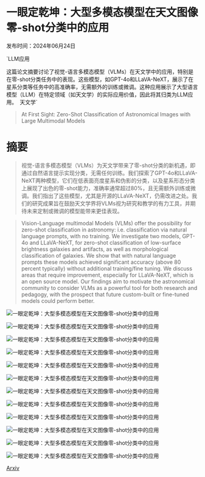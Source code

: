 # 一眼定乾坤：大型多模态模型在天文图像零-shot分类中的应用

发布时间：2024年06月24日

`LLM应用

这篇论文摘要讨论了视觉-语言多模态模型（VLMs）在天文学中的应用，特别是在零-shot分类任务中的表现。这些模型，如GPT-4o和LLaVA-NeXT，展示了在星系分类等任务中的高准确率，无需额外的训练或微调。这种应用展示了大型语言模型（LLM）在特定领域（如天文学）的实际应用价值，因此将其归类为LLM应用。` `天文学`

> At First Sight: Zero-Shot Classification of Astronomical Images with Large Multimodal Models

# 摘要

> 视觉-语言多模态模型（VLMs）为天文学带来了零-shot分类的新机遇，即通过自然语言提示实现分类，无需任何训练。我们探索了GPT-4o和LLaVA-NeXT两种模型，它们在低表面亮度星系和伪影的分类，以及星系形态分类上展现了出色的零-shot能力，准确率通常超过80%，且无需额外训练或微调。我们指出了这些模型，尤其是开源的LLaVA-NeXT，仍需改进之处。我们的研究成果旨在鼓励天文学界将VLMs视为研究和教学的有力工具，并期待未来定制或微调的模型能带来更佳表现。

> Vision-Language multimodal Models (VLMs) offer the possibility for zero-shot classification in astronomy: i.e. classification via natural language prompts, with no training. We investigate two models, GPT-4o and LLaVA-NeXT, for zero-shot classification of low-surface brightness galaxies and artifacts, as well as morphological classification of galaxies. We show that with natural language prompts these models achieved significant accuracy (above 80 percent typically) without additional training/fine tuning. We discuss areas that require improvement, especially for LLaVA-NeXT, which is an open source model. Our findings aim to motivate the astronomical community to consider VLMs as a powerful tool for both research and pedagogy, with the prospect that future custom-built or fine-tuned models could perform better.

![一眼定乾坤：大型多模态模型在天文图像零-shot分类中的应用](../../../paper_images/2406.17057/x1.png)

![一眼定乾坤：大型多模态模型在天文图像零-shot分类中的应用](../../../paper_images/2406.17057/x2.png)

![一眼定乾坤：大型多模态模型在天文图像零-shot分类中的应用](../../../paper_images/2406.17057/x3.png)

![一眼定乾坤：大型多模态模型在天文图像零-shot分类中的应用](../../../paper_images/2406.17057/x4.png)

![一眼定乾坤：大型多模态模型在天文图像零-shot分类中的应用](../../../paper_images/2406.17057/x5.png)

![一眼定乾坤：大型多模态模型在天文图像零-shot分类中的应用](../../../paper_images/2406.17057/x6.png)

![一眼定乾坤：大型多模态模型在天文图像零-shot分类中的应用](../../../paper_images/2406.17057/x7.png)

![一眼定乾坤：大型多模态模型在天文图像零-shot分类中的应用](../../../paper_images/2406.17057/x8.png)

![一眼定乾坤：大型多模态模型在天文图像零-shot分类中的应用](../../../paper_images/2406.17057/x9.png)

![一眼定乾坤：大型多模态模型在天文图像零-shot分类中的应用](../../../paper_images/2406.17057/x10.png)

![一眼定乾坤：大型多模态模型在天文图像零-shot分类中的应用](../../../paper_images/2406.17057/x11.png)

![一眼定乾坤：大型多模态模型在天文图像零-shot分类中的应用](../../../paper_images/2406.17057/x12.png)

[Arxiv](https://arxiv.org/abs/2406.17057)